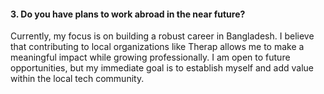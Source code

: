 #### 3. **Do you have plans to work abroad in the near future?**

Currently, my focus is on building a robust career in Bangladesh. I believe that contributing to local organizations like Therap allows me to make a meaningful impact while growing professionally. I am open to future opportunities, but my immediate goal is to establish myself and add value within the local tech community.
